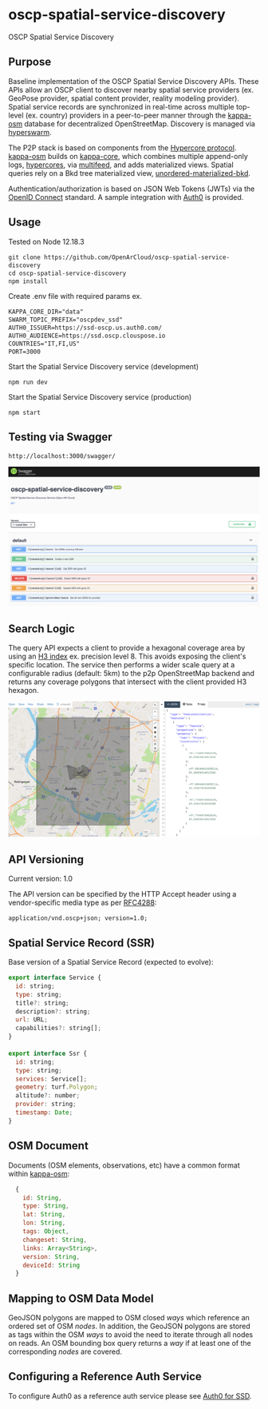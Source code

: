 # oscp-spatial-service-discovery
OSCP Spatial Service Discovery


## Purpose

Baseline implementation of the OSCP Spatial Service Discovery APIs. These APIs allow an OSCP client to discover nearby spatial service providers (ex. GeoPose provider, spatial content provider, reality modeling provider). Spatial service records are synchronized in real-time across multiple top-level (ex. country) providers in a peer-to-peer manner through the [kappa-osm](https://github.com/digidem/kappa-osm) database for decentralized OpenStreetMap. Discovery is managed via [hyperswarm](https://github.com/hyperswarm/hyperswarm).

The P2P stack is based on components from the [Hypercore protocol](https://hypercore-protocol.org/). [kappa-osm](https://github.com/digidem/kappa-osm) builds on [kappa-core](https://github.com/kappa-db/kappa-core), which combines multiple append-only logs, [hypercores](https://github.com/mafintosh/hypercore), via [multifeed](https://github.com/kappa-db/multifeed), and adds materialized views. Spatial queries rely on a Bkd tree materialized view, [unordered-materialized-bkd](https://github.com/digidem/unordered-materialized-bkd).

Authentication/authorization is based on JSON Web Tokens (JWTs) via the [OpenID Connect](https://openid.net/connect/) standard. A sample integration with [Auth0](https://auth0.com/) is provided.


## Usage


Tested on Node 12.18.3

```
git clone https://github.com/OpenArCloud/oscp-spatial-service-discovery
cd oscp-spatial-service-discovery
npm install
```

Create .env file with required params ex.

```
KAPPA_CORE_DIR="data"
SWARM_TOPIC_PREFIX="oscpdev_ssd"
AUTH0_ISSUER=https://ssd-oscp.us.auth0.com/
AUTH0_AUDIENCE=https://ssd.oscp.clouspose.io
COUNTRIES="IT,FI,US"
PORT=3000
```

Start the Spatial Service Discovery service (development)

```
npm run dev
```

Start the Spatial Service Discovery service (production)

```
npm start
```

## Testing via Swagger


```
http://localhost:3000/swagger/
```

![Swagger image](images/swagger.png?raw=true)


## Search Logic

The query API expects a client to provide a hexagonal coverage area by using an [H3 index](https://eng.uber.com/h3/) ex. precision level 8. This avoids exposing the client's specific location. The service then performs a wider scale query at a configurable radius (default: 5km) to the p2p OpenStreetMap backend and returns any coverage polygons that intersect with the client provided H3 hexagon.

![Search image](images/search.png?raw=true)


## API Versioning

Current version: 1.0

The API version can be specified by the HTTP Accept header using a vendor-specific media type as per [RFC4288](https://tools.ietf.org/html/rfc4288):

```
application/vnd.oscp+json; version=1.0;
```


## Spatial Service Record (SSR)

Base version of a Spatial Service Record (expected to evolve):

```js
export interface Service {
  id: string;
  type: string;
  title?: string;
  description?: string;
  url: URL;
  capabilities?: string[];
}

export interface Ssr {
  id: string;
  type: string;
  services: Service[];
  geometry: turf.Polygon;
  altitude?: number;
  provider: string;
  timestamp: Date;
}
```


## OSM Document

Documents (OSM elements, observations, etc) have a common format within [kappa-osm](https://github.com/digidem/kappa-osm):

```js
  {
    id: String,
    type: String,
    lat: String,
    lon: String,
    tags: Object,
    changeset: String,
    links: Array<String>,
    version: String,
    deviceId: String
  }
```

## Mapping to OSM Data Model

GeoJSON polygons are mapped to OSM closed *ways* which reference an ordered set of OSM *nodes*. In addition, the GeoJSON polygons are stored as tags within the OSM *ways* to avoid the need to iterate through all nodes on reads. An OSM bounding box query returns a *way* if at least one of the corresponding *nodes* are covered.


## Configuring a Reference Auth Service

To configure Auth0 as a reference auth service please see [Auth0 for SSD](auth0_ssd.md).

